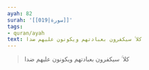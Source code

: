 ```yaml
---
ayah: 82
surah: '[[019|سورة]]'
tags:
- quran/ayah
text: كلا ۚ سيكفرون بعبادتهم ويكونون عليهم ضدا
---
```

> كلا ۚ سيكفرون بعبادتهم ويكونون عليهم ضدا
